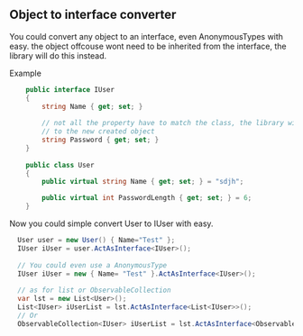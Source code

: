 ## Object to interface converter
You could convert any object to an interface, even AnonymousTypes with easy. 
the object offcouse wont need to be inherited from the interface, the library will do this instead.

Example
```csharp
    public interface IUser
    {
        string Name { get; set; }
        
        // not all the property have to match the class, the library will handle only found property and add the extra one 
        // to the new created object
        string Password { get; set; }
    }
    
    public class User
    {
        public virtual string Name { get; set; } = "sdjh";

        public virtual int PasswordLength { get; set; } = 6;
    }
```

Now you could simple convert User to IUser with easy.

```csharp
  User user = new User() { Name="Test" };
  IUser iUser = user.ActAsInterface<IUser>();
  
  // You could even use a AnonymousType
  IUser iUser = new { Name= "Test" }.ActAsInterface<IUser>();
  
  // as for list or ObservableCollection
  var lst = new List<User>();
  List<IUser> iUserList = lst.ActAsInterface<List<IUser>>();
  // Or 
  ObservableCollection<IUser> iUserList = lst.ActAsInterface<ObservableCollection<IUser>>();
  
```

